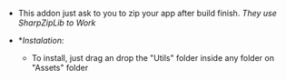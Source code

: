 - This addon just ask to you to zip your app after build finish.
  *They use SharpZipLib to Work*



- **Instalation:*
  - To install, just drag an drop the "Utils" folder inside any folder on "Assets" folder

